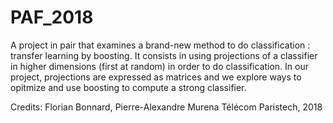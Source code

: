 # PAF_2018


A project in pair that examines a brand-new method to do classification : transfer learning by boosting.
It consists in using projections of a classifier in higher dimensions (first at random) in order to do classification.
In our project, projections are expressed as matrices and we explore ways to opitmize and use boosting to compute a strong classifier.

Credits: Florian Bonnard, Pierre-Alexandre Murena
Télécom Paristech, 2018
